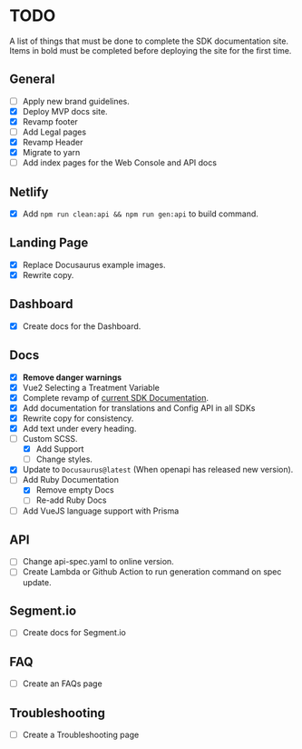 # TODO

A list of things that must be done to complete the SDK documentation site. Items
in bold must be completed before deploying the site for the first time.

## General

- [ ] Apply new brand guidelines.
- [x] Deploy MVP docs site.
- [x] Revamp footer
- [ ] Add Legal pages
- [x] Revamp Header
- [x] Migrate to yarn
- [ ] Add index pages for the Web Console and API docs

## Netlify

- [x] Add `npm run clean:api && npm run gen:api` to build command.

## Landing Page

- [x] Replace Docusaurus example images.
- [x] Rewrite copy.

## Dashboard

- [x] Create docs for the Dashboard.

## Docs

- [x] **Remove danger warnings**
- [x] Vue2 Selecting a Treatment Variable
- [x] Complete revamp of [current SDK Documentation](https://absmartly.readme.io).
- [x] Add documentation for translations and Config API in all SDKs
- [x] Rewrite copy for consistency.
- [x] Add text under every heading.
- [ ] Custom SCSS.
  - [x] Add Support
  - [ ] Change styles.
- [x] Update to `Docusaurus@latest` (When openapi has released new version).
- [ ] Add Ruby Documentation
  - [x] Remove empty Docs
  - [ ] Re-add Ruby Docs
- [ ] Add VueJS language support with Prisma

## API

- [ ] Change api-spec.yaml to online version.
- [ ] Create Lambda or Github Action to run generation command on spec update.

## Segment.io

- [ ] Create docs for Segment.io

## FAQ

- [ ] Create an FAQs page

## Troubleshooting

- [ ] Create a Troubleshooting page
